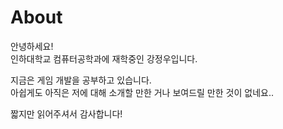 # About
안녕하세요!  
인하대학교 컴퓨터공학과에 재학중인 강정우입니다. 
  
지금은 게임 개발을 공부하고 있습니다.  
아쉽게도 아직은 저에 대해 소개할 만한 거나 보여드릴 만한 것이 없네요..

짧지만 읽어주셔서 감사합니다! 